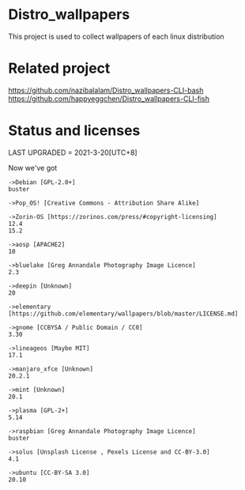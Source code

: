# Distro_wallpapers
This project is used to collect wallpapers of each linux distribution
# Related project
https://github.com/nazibalalam/Distro_wallpapers-CLI-bash <br>
https://github.com/happyeggchen/Distro_wallpapers-CLI-fish

# Status and licenses
LAST UPGRADED = 2021-3-20[UTC+8]

Now we've got 
```
->Debian [GPL-2.0+]
buster

->Pop_OS! [Creative Commons - Attribution Share Alike]

->Zorin-OS [https://zorinos.com/press/#copyright-licensing]
12.4
15.2

->aosp [APACHE2]
10

->bluelake [Greg Annandale Photography Image Licence]
2.3

->deepin [Unknown]
20

->elementary [https://github.com/elementary/wallpapers/blob/master/LICENSE.md]

->gnome [CCBYSA / Public Domain / CC0]
3.30

->lineageos [Maybe MIT]
17.1

->manjaro_xfce [Unknown]
20.2.1

->mint [Unknown]
20.1

->plasma [GPL-2+]
5.14

->raspbian [Greg Annandale Photography Image Licence]
buster

->solus [Unsplash License , Pexels License and CC-BY-3.0]
4.1

->ubuntu [CC-BY-SA 3.0]
20.10
```

